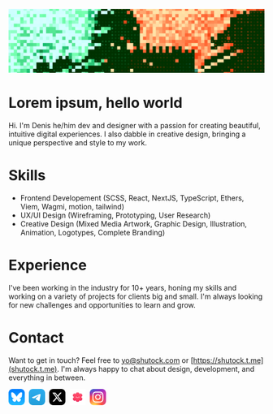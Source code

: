 ![cover](./images/cover.png)

# Lorem ipsum, hello world

Hi. I'm Denis he/him dev and designer with a passion for creating beautiful, intuitive digital experiences. I also dabble in creative design, bringing a unique perspective and style to my work.

# Skills

- Frontend Developement (SCSS, React, NextJS, TypeScript, Ethers, Viem, Wagmi, motion, tailwind)
- UX/UI Design (Wireframing, Prototyping, User Research)
- Creative Design (Mixed Media Artwork, Graphic Design, Illustration, Animation, Logotypes, Complete Branding)

# Experience

I've been working in the industry for 10+ years, honing my skills and working on a variety of projects for clients big and small. I'm always looking for new challenges and opportunities to learn and grow.

# Contact

Want to get in touch? Feel free to [yo@shutock.com](mailto:yo@shutock.com) or [https://shutock.t.me](shutock.t.me). I'm always happy to chat about design, development, and everything in between.

<div style="display: flex; gap: 8px">
  <a href="https://bsky.app/shutock.com">
    <img width=32 src="./images/bluesky.svg">
  </a>
  <a href="https://t.me/shutock">
    <img width=32 src="./images/telegram.svg">
  </a>
  <a href="https://x.com/eeftp">
    <img width=32 src="./images/x.svg">
  </a>
  <a href="https://hey.xyz/u/shutock">
    <img width=32 src="./images/hey.svg">
  </a>
  <a href="https://instagram.com/shutock">
    <img width=32 src="./images/instagram.svg">
  </a>
</div>
